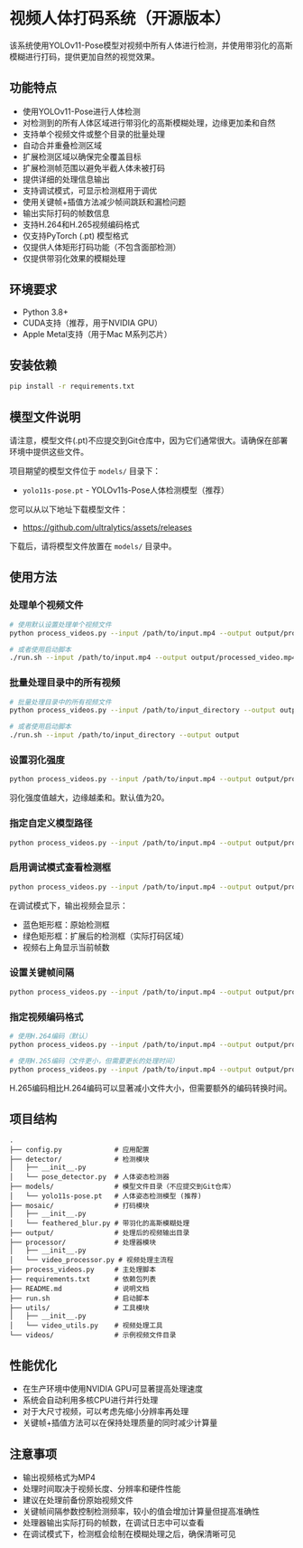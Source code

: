 # 视频人体打码系统（开源版本）

该系统使用YOLOv11-Pose模型对视频中所有人体进行检测，并使用带羽化的高斯模糊进行打码，提供更加自然的视觉效果。

## 功能特点

- 使用YOLOv11-Pose进行人体检测
- 对检测到的所有人体区域进行带羽化的高斯模糊处理，边缘更加柔和自然
- 支持单个视频文件或整个目录的批量处理
- 自动合并重叠检测区域
- 扩展检测区域以确保完全覆盖目标
- 扩展检测帧范围以避免半截人体未被打码
- 提供详细的处理信息输出
- 支持调试模式，可显示检测框用于调优
- 使用关键帧+插值方法减少帧间跳跃和漏检问题
- 输出实际打码的帧数信息
- 支持H.264和H.265视频编码格式
- 仅支持PyTorch (.pt) 模型格式
- 仅提供人体矩形打码功能（不包含面部检测）
- 仅提供带羽化效果的模糊处理

## 环境要求

- Python 3.8+
- CUDA支持（推荐，用于NVIDIA GPU）
- Apple Metal支持（用于Mac M系列芯片）

## 安装依赖

```bash
pip install -r requirements.txt
```

## 模型文件说明

请注意，模型文件(.pt)不应提交到Git仓库中，因为它们通常很大。请确保在部署环境中提供这些文件。

项目期望的模型文件位于 `models/` 目录下：
- `yolo11s-pose.pt` - YOLOv11s-Pose人体检测模型（推荐）

您可以从以下地址下载模型文件：
- https://github.com/ultralytics/assets/releases

下载后，请将模型文件放置在 `models/` 目录中。

## 使用方法

### 处理单个视频文件

```bash
# 使用默认设置处理单个视频文件
python process_videos.py --input /path/to/input.mp4 --output output/processed_video.mp4

# 或者使用启动脚本
./run.sh --input /path/to/input.mp4 --output output/processed_video.mp4
```

### 批量处理目录中的所有视频

```bash
# 批量处理目录中的所有视频文件
python process_videos.py --input /path/to/input_directory --output output

# 或者使用启动脚本
./run.sh --input /path/to/input_directory --output output
```

### 设置羽化强度

```bash
python process_videos.py --input /path/to/input.mp4 --output output/processed_video.mp4 --blur-feather 30
```

羽化强度值越大，边缘越柔和。默认值为20。

### 指定自定义模型路径

```bash
python process_videos.py --input /path/to/input.mp4 --output output/processed_video.mp4 --pose-model /path/to/custom/yolo11s-pose.pt
```

### 启用调试模式查看检测框

```bash
python process_videos.py --input /path/to/input.mp4 --output output/processed_video.mp4 --debug
```

在调试模式下，输出视频会显示：
- 蓝色矩形框：原始检测框
- 绿色矩形框：扩展后的检测框（实际打码区域）
- 视频右上角显示当前帧数

### 设置关键帧间隔

```bash
python process_videos.py --input /path/to/input.mp4 --output output/processed_video.mp4 --keyframe-interval 10
```

### 指定视频编码格式

```bash
# 使用H.264编码（默认）
python process_videos.py --input /path/to/input.mp4 --output output/processed_video.mp4 --codec h264

# 使用H.265编码（文件更小，但需要更长的处理时间）
python process_videos.py --input /path/to/input.mp4 --output output/processed_video.mp4 --codec h265
```

H.265编码相比H.264编码可以显著减小文件大小，但需要额外的编码转换时间。

## 项目结构

```
.
├── config.py             # 应用配置
├── detector/             # 检测模块
│   ├── __init__.py
│   └── pose_detector.py  # 人体姿态检测器
├── models/               # 模型文件目录（不应提交到Git仓库）
│   └── yolo11s-pose.pt   # 人体姿态检测模型 (推荐)
├── mosaic/               # 打码模块
│   ├── __init__.py
│   └── feathered_blur.py # 带羽化的高斯模糊处理
├── output/               # 处理后的视频输出目录
├── processor/            # 处理器模块
│   ├── __init__.py
│   └── video_processor.py # 视频处理主流程
├── process_videos.py     # 主处理脚本
├── requirements.txt      # 依赖包列表
├── README.md             # 说明文档
├── run.sh                # 启动脚本
├── utils/                # 工具模块
│   ├── __init__.py
│   └── video_utils.py    # 视频处理工具
└── videos/               # 示例视频文件目录
```

## 性能优化

- 在生产环境中使用NVIDIA GPU可显著提高处理速度
- 系统会自动利用多核CPU进行并行处理
- 对于大尺寸视频，可以考虑先缩小分辨率再处理
- 关键帧+插值方法可以在保持处理质量的同时减少计算量

## 注意事项

- 输出视频格式为MP4
- 处理时间取决于视频长度、分辨率和硬件性能
- 建议在处理前备份原始视频文件
- 关键帧间隔参数控制检测频率，较小的值会增加计算量但提高准确性
- 处理器输出实际打码的帧数，在调试日志中可以查看
- 在调试模式下，检测框会绘制在模糊处理之后，确保清晰可见